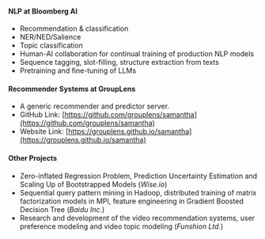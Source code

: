 
#### NLP at Bloomberg AI

- Recommendation & classification
- NER/NED/Salience
- Topic classification
- Human-AI collaboration for continual training of production NLP models
- Sequence tagging, slot-filling, structure extraction from texts
- Pretraining and fine-tuning of LLMs

#### Recommender Systems at GroupLens

- A generic recommender and predictor server.
- GitHub Link: [https://github.com/grouplens/samantha](https://github.com/grouplens/samantha)
- Website Link: [https://grouplens.github.io/samantha](https://grouplens.github.io/samantha)

#### Other Projects

- Zero-inflated Regression Problem, Prediction Uncertainty Estimation and Scaling Up of Bootstrapped Models (_Wise.io_)
- Sequential query pattern mining in Hadoop, distributed training of matrix factorization models in MPI, feature engineering in Gradient Boosted Decision Tree (_Baidu Inc._)
- Research and development of the video recommendation systems, user preference modeling and video topic modeling (_Funshion Ltd._)
